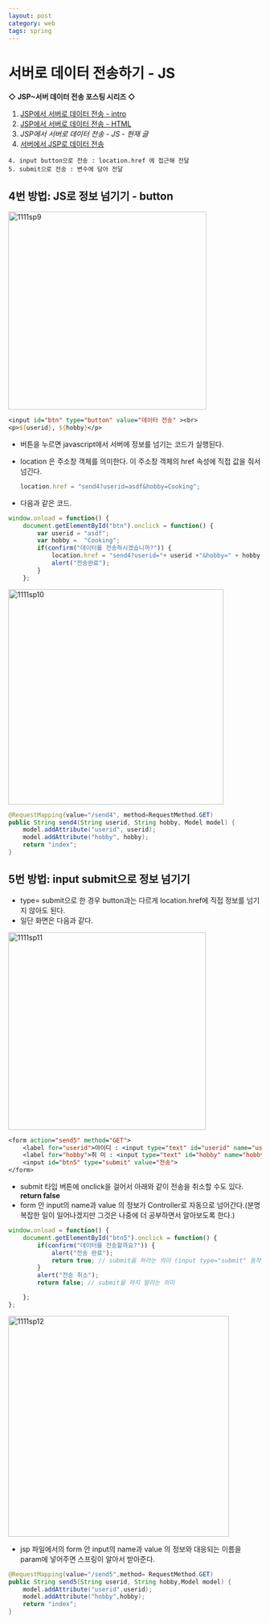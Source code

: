 ```yaml
---
layout: post
category: web
tags: spring
---
```

# 서버로 데이터 전송하기 - JS

**◇ JSP~서버 데이터 전송 포스팅 시리즈 ◇**

1. [JSP에서 서버로 데이터 전송 - intro](https://yejip.com/web/2020-11-11-spring1/)
2. [JSP에서 서버로 데이터 전송 - HTML](https://yejip.com/web/2020-11-11-spring2/)
3. *JSP에서 서버로 데이터 전송 - JS - 현재 글*
4. [서버에서 JSP로 데이터 전송](https://yejip.com/web/2020-11-12-spring4/)

```
4. input button으로 전송 : location.href 에 접근해 전달
5. submit으로 전송 : 변수에 담아 전달
```

## 4번 방법: JS로 정보 넘기기 - button

<img width="394" alt="1111sp9" src="https://user-images.githubusercontent.com/37058233/99240932-85a2f780-2840-11eb-98c6-ef418339e6fb.PNG">

```jsp
<input id="btn" type="button" value="데이터 전송" ><br>
<p>${userid}, ${hobby}</p>
```

- 버튼을 누르면 javascript에서 서버에 정보를 넘기는 코드가 실행된다.

- location 은 주소창 객체를 의미한다. 이 주소창 객체의 href 속성에 직접 값을 줘서 넘긴다.

  ```javascript
  location.href = "send4?userid=asdf&hobby=Cooking";
  ```

- 다음과 같은 코드.

```javascript
window.onload = function() {
    document.getElementById("btn").onclick = function() {
        var userid = "asdf";
        var hobby =  "Cooking";
        if(confirm("데이터를 전송하시겠습니까?")) {
            location.href = "send4?userid="+ userid +"&hobby=" + hobby;
            alert("전송완료");
        }
    };
```

<img width="428" alt="1111sp10" src="https://user-images.githubusercontent.com/37058233/99240928-83d93400-2840-11eb-9733-e963263262f6.PNG">

```java
@RequestMapping(value="/send4", method=RequestMethod.GET)
public String send4(String userid, String hobby, Model model) {
    model.addAttribute("userid", userid);
    model.addAttribute("hobby", hobby);
    return "index";
}
```

## 5번 방법: input submit으로 정보 넘기기

- type= submit으로 한 경우 button과는 다르게 location.href에 직접 정보를 넘기지 않아도 된다.
- 일단 화면은 다음과 같다.

<img width="393" alt="1111sp11" src="https://user-images.githubusercontent.com/37058233/99242489-a4a28900-2842-11eb-8995-6b60b11aee44.PNG">

```jsp
<form action="send5" method="GET">
    <label for="userid">아이디 : <input type="text" id="userid" name="userid" ></label><br>
    <label for="hobby">취 미 : <input type="text" id="hobby" name="hobby"></label><br>
    <input id="btn5" type="submit" value="전송">
</form>
```

- submit 타입 버튼에 onclick을 걸어서 아래와 같이 전송을 취소할 수도 있다. **return false**
- form 안 input의 name과 value 의 정보가 Controller로 자동으로 넘어간다.(분명 복잡한 일이 일어나겠지만 그것은 나중에 더 공부하면서 알아보도록 한다.)

```javascript
window.onload = function() {
    document.getElementById("btn5").onclick = function() {
        if(confirm("데이터를 전송할까요?")) {
            alert("전송 완료");
            return true; // submit을 하라는 의미 (input type="submit" 동작을 계속 하라는 의미)
        }
        alert("전송 취소");
        return false; // submit을 하지 말라는 의미

    };
};
```

<img width="439" alt="1111sp12" src="https://user-images.githubusercontent.com/37058233/99242514-ab310080-2842-11eb-9073-4046a4b7d63e.PNG">

- jsp 파일에서의 form 안 input의 name과 value 의 정보와 대응되는 이름을 param에 넣어주면 스프링이 알아서 받아준다.

```java
@RequestMapping(value="/send5",method= RequestMethod.GET)
public String send5(String userid, String hobby,Model model) {
    model.addAttribute("userid",userid);
    model.addAttribute("hobby",hobby);
    return "index";
}
```
